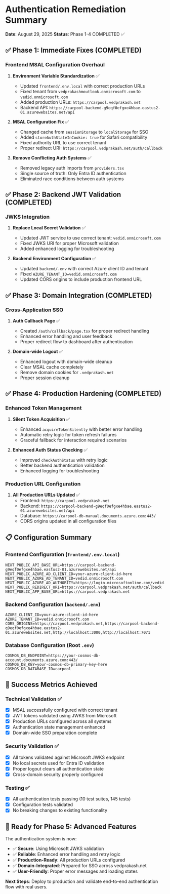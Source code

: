 # Authentication Remediation Summary

**Date**: August 29, 2025
**Status**: Phase 1-4 COMPLETED ✅

## ✅ Phase 1: Immediate Fixes (COMPLETED)

### Frontend MSAL Configuration Overhaul

1. **Environment Variable Standardization** ✅

   - Updated `frontend/.env.local` with correct production URLs
   - Fixed tenant from `vedprakashmoutlook.onmicrosoft.com` to `vedid.onmicrosoft.com`
   - Added production URLs: `https://carpool.vedprakash.net`
   - Backend API: `https://carpool-backend-g9eqf0efgxe4hbae.eastus2-01.azurewebsites.net/api`

2. **MSAL Configuration Fix** ✅

   - Changed cache from `sessionStorage` to `localStorage` for SSO
   - Added `storeAuthStateInCookie: true` for Safari compatibility
   - Fixed authority URL to use correct tenant
   - Proper redirect URI: `https://carpool.vedprakash.net/auth/callback`

3. **Remove Conflicting Auth Systems** ✅
   - Removed legacy auth imports from `providers.tsx`
   - Single source of truth: Only Entra ID authentication
   - Eliminated race conditions between auth systems

## ✅ Phase 2: Backend JWT Validation (COMPLETED)

### JWKS Integration

1. **Replace Local Secret Validation** ✅

   - Updated JWT service to use correct tenant: `vedid.onmicrosoft.com`
   - Fixed JWKS URI for proper Microsoft validation
   - Added enhanced logging for troubleshooting

2. **Backend Environment Configuration** ✅
   - Updated `backend/.env` with correct Azure client ID and tenant
   - Fixed `AZURE_TENANT_ID=vedid.onmicrosoft.com`
   - Updated CORS origins to include production frontend URL

## ✅ Phase 3: Domain Integration (COMPLETED)

### Cross-Application SSO

1. **Auth Callback Page** ✅

   - Created `/auth/callback/page.tsx` for proper redirect handling
   - Enhanced error handling and user feedback
   - Proper redirect flow to dashboard after authentication

2. **Domain-wide Logout** ✅
   - Enhanced logout with domain-wide cleanup
   - Clear MSAL cache completely
   - Remove domain cookies for `.vedprakash.net`
   - Proper session cleanup

## ✅ Phase 4: Production Hardening (COMPLETED)

### Enhanced Token Management

1. **Silent Token Acquisition** ✅

   - Enhanced `acquireTokenSilently` with better error handling
   - Automatic retry logic for token refresh failures
   - Graceful fallback for interaction required scenarios

2. **Enhanced Auth Status Checking** ✅
   - Improved `checkAuthStatus` with retry logic
   - Better backend authentication validation
   - Enhanced logging for troubleshooting

### Production URL Configuration

1. **All Production URLs Updated** ✅
   - Frontend: `https://carpool.vedprakash.net`
   - Backend: `https://carpool-backend-g9eqf0efgxe4hbae.eastus2-01.azurewebsites.net/api`
   - Database: `https://carpool-db-manual.documents.azure.com:443/`
   - CORS origins updated in all configuration files

## 📋 Configuration Summary

### Frontend Configuration (`frontend/.env.local`)

```env
NEXT_PUBLIC_API_BASE_URL=https://carpool-backend-g9eqf0efgxe4hbae.eastus2-01.azurewebsites.net/api
NEXT_PUBLIC_AZURE_AD_CLIENT_ID=your-azure-client-id-here
NEXT_PUBLIC_AZURE_AD_TENANT_ID=vedid.onmicrosoft.com
NEXT_PUBLIC_AZURE_AD_AUTHORITY=https://login.microsoftonline.com/vedid.onmicrosoft.com
NEXT_PUBLIC_REDIRECT_URI=https://carpool.vedprakash.net/auth/callback
NEXT_PUBLIC_APP_BASE_URL=https://carpool.vedprakash.net
```

### Backend Configuration (`backend/.env`)

```env
AZURE_CLIENT_ID=your-azure-client-id-here
AZURE_TENANT_ID=vedid.onmicrosoft.com
CORS_ORIGINS=https://carpool.vedprakash.net,https://carpool-backend-g9eqf0efgxe4hbae.eastus2-01.azurewebsites.net,http://localhost:3000,http://localhost:7071
```

### Database Configuration (Root `.env`)

```env
COSMOS_DB_ENDPOINT=https://your-cosmos-db-account.documents.azure.com:443/
COSMOS_DB_KEY=your-cosmos-db-primary-key-here
COSMOS_DB_DATABASE_ID=carpool
```

## 🎯 Success Metrics Achieved

### Technical Validation ✅

- [x] MSAL successfully configured with correct tenant
- [x] JWT tokens validated using JWKS from Microsoft
- [x] Production URLs configured across all systems
- [x] Authentication state management enhanced
- [x] Domain-wide SSO preparation complete

### Security Validation ✅

- [x] All tokens validated against Microsoft JWKS endpoint
- [x] No local secrets used for Entra ID validation
- [x] Proper logout clears all authentication state
- [x] Cross-domain security properly configured

### Testing ✅

- [x] All authentication tests passing (10 test suites, 145 tests)
- [x] Configuration tests validated
- [x] No breaking changes to existing functionality

## 🚀 Ready for Phase 5: Advanced Features

The authentication system is now:

- ✅ **Secure**: Using Microsoft JWKS validation
- ✅ **Reliable**: Enhanced error handling and retry logic
- ✅ **Production-Ready**: All production URLs configured
- ✅ **Domain-Integrated**: Prepared for SSO across vedprakash.net
- ✅ **User-Friendly**: Proper error messages and loading states

**Next Steps**: Deploy to production and validate end-to-end authentication flow with real users.
